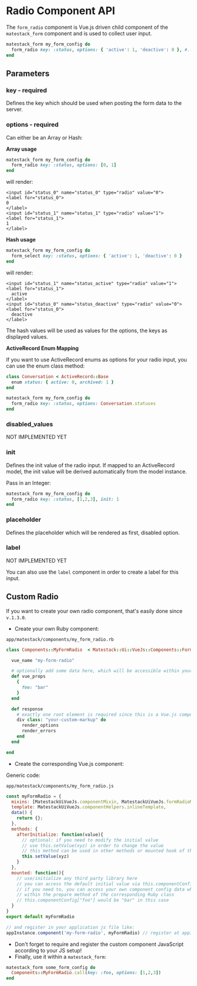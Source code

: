 # Radio Component API

The `form_radio` component is Vue.js driven child component of the `matestack_form` component and is used to collect user input.

```ruby
matestack_form my_form_config do
  form_radio key: :status, options: { 'active': 1, 'deactive': 0 }, #...
end
```

## Parameters

### key - required

Defines the key which should be used when posting the form data to the server.

### options - required

Can either be an Array or Hash:

**Array usage**

```ruby
matestack_form my_form_config do
  form_radio key: :status, options: [0, 1]
end
```

will render:

```markup
<input id="status_0" name="status_0" type="radio" value="0">
<label for="status_0">
0
</label>
<input id="status_1" name="status_1" type="radio" value="1">
<label for="status_1">
1
</label>
```

**Hash usage**

```ruby
matestack_form my_form_config do
  form_select key: :status, options: { 'active': 1, 'deactive': 0 }
end
```

will render:

```markup
<input id="status_1" name="status_active" type="radio" value="1">
<label for="status_1">
  active
</label>
<input id="status_0" name="status_deactive" type="radio" value="0">
<label for="status_0">
  deactive
</label>
```

The hash values will be used as values for the options, the keys as displayed values.

**ActiveRecord Enum Mapping**

If you want to use ActiveRecord enums as options for your radio input, you can use the enum class method:

```ruby
class Conversation < ActiveRecord::Base
  enum status: { active: 0, archived: 1 }
end
```

```ruby
matestack_form my_form_config do
  form_radio key: :status, options: Conversation.statuses
end
```

### disabled\_values

NOT IMPLEMENTED YET

### init

Defines the init value of the radio input. If mapped to an ActiveRecord model, the init value will be derived automatically from the model instance.

Pass in an Integer:

```ruby
matestack_form my_form_config do
  form_radio key: :status, [1,2,3], init: 1
end
```

### placeholder

Defines the placeholder which will be rendered as first, disabled option.

### label

NOT IMPLEMENTED YET

You can also use the `label` component in order to create a label for this input.

## Custom Radio

If you want to create your own radio component, that's easily done since `v.1.3.0`.

* Create your own Ruby component:

`app/matestack/components/my_form_radio.rb`

```ruby
class Components::MyFormRadio  < Matestack::Ui::VueJs::Components::Form::Radio

  vue_name "my-form-radio"

  # optionally add some data here, which will be accessible within your Vue.js component
  def vue_props
    {
      foo: "bar"
    }
  end

  def response
    # exactly one root element is required since this is a Vue.js component template
    div class: "your-custom-markup" do
      render_options
      render_errors
    end
  end

end
```

* Create the corresponding Vue.js component:

Generic code:

`app/matestack/components/my_form_radio.js`

```javascript
const myFormRadio = {
  mixins: [MatestackUiVueJs.componentMixin, MatestackUiVueJs.formRadioMixin],
  template: MatestackUiVueJs.componentHelpers.inlineTemplate,
  data() {
    return {};
  },
  methods: {
    afterInitialize: function(value){
      // optional: if you need to modify the initial value
      // use this.setValue(xyz) in order to change the value
      // this method can be used in other methods or mounted hook of this component as well!
      this.setValue(xyz)
    }
  },
  mounted: function(){
    // use/initialize any third party library here
    // you can access the default initial value via this.componentConfig["init_value"]
    // if you need to, you can access your own component config data which added
    // within the prepare method of the corresponding Ruby class
    // this.componentConfig["foo"] would be "bar" in this case
  }
}
export default myFormRadio

// and register in your application js file like:
appInstance.component('my-form-radio', myFormRadio) // register at appInstance
```

* Don't forget to require and register the custom component JavaScript according to your JS setup!
* Finally, use it within a `matestack_form`:

```ruby
matestack_form some_form_config do
  Components::MyFormRadio.call(key: :foo, options: [1,2,3])
end
```
